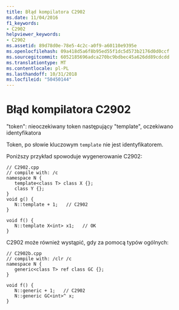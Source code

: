 ```yaml
---
title: Błąd kompilatora C2902
ms.date: 11/04/2016
f1_keywords:
- C2902
helpviewer_keywords:
- C2902
ms.assetid: 89d78d0e-78e5-4c2c-a0f9-a60110e9395e
ms.openlocfilehash: 09a418d5a6f8b95ed55f1dc5d573b2176d0d0ccf
ms.sourcegitcommit: 6052185696adca270bc9bdbec45a626dd89cdcdd
ms.translationtype: MT
ms.contentlocale: pl-PL
ms.lasthandoff: 10/31/2018
ms.locfileid: "50450144"
---
```

# <a name="compiler-error-c2902"></a>Błąd kompilatora C2902

"token": nieoczekiwany token następujący "template", oczekiwano identyfikatora

Token, po słowie kluczowym `template` nie jest identyfikatorem.

Poniższy przykład spowoduje wygenerowanie C2902:

```
// C2902.cpp
// compile with: /c
namespace N {
   template<class T> class X {};
   class Y {};
}
void g() {
   N::template + 1;   // C2902
}

void f() {
   N::template X<int> x1;   // OK
}
```

C2902 może również wystąpić, gdy za pomocą typów ogólnych:

```
// C2902b.cpp
// compile with: /clr /c
namespace N {
   generic<class T> ref class GC {};
}

void f() {
   N::generic + 1;   // C2902
   N::generic GC<int>^ x;
}
```